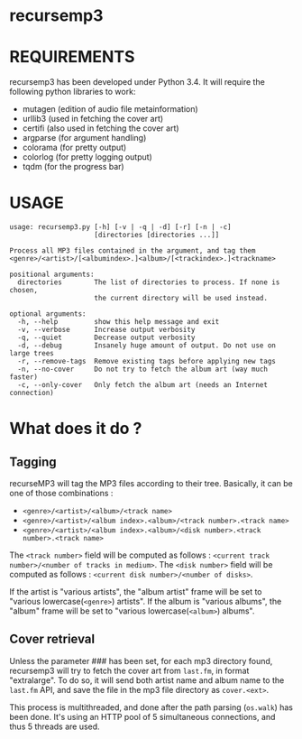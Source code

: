 # recursemp3

# REQUIREMENTS
recursemp3 has been developed under Python 3.4. It will require the following python libraries to work: 
 * mutagen (edition of audio file metainformation)
 * urllib3 (used in fetching the cover art)
 * certifi (also used in fetching the cover art)
 * argparse (for argument handling)
 * colorama (for pretty output)
 * colorlog (for pretty logging output)
 * tqdm (for the progress bar)

# USAGE
```
usage: recursemp3.py [-h] [-v | -q | -d] [-r] [-n | -c]
                     [directories [directories ...]]

Process all MP3 files contained in the argument, and tag them
<genre>/<artist>/[<albumindex>.]<album>/[<trackindex>.]<trackname>

positional arguments:
  directories        The list of directories to process. If none is chosen,
                     the current directory will be used instead.

optional arguments:
  -h, --help         show this help message and exit
  -v, --verbose      Increase output verbosity
  -q, --quiet        Decrease output verbosity
  -d, --debug        Insanely huge amount of output. Do not use on large trees
  -r, --remove-tags  Remove existing tags before applying new tags
  -n, --no-cover     Do not try to fetch the album art (way much faster)
  -c, --only-cover   Only fetch the album art (needs an Internet connection)
```

# What does it do ?
## Tagging
recurseMP3 will tag the MP3 files according to their tree.
Basically, it can be one of those combinations : 
 * `<genre>/<artist>/<album>/<track name>`
 * `<genre>/<artist>/<album index>.<album>/<track number>.<track name>`
 * `<genre>/<artist>/<album index>.<album>/<disk number>.<track number>.<track name>`

The `<track number>` field will be computed as follows : `<current track number>/<number of tracks in medium>`.
The `<disk number>` field will be computed as follows : `<current disk number>/<number of disks>`.

If the artist is "various artists", the "album artist" frame will be set to "various lowercase(`<genre>`) artists".
If the album is "various albums", the "album" frame will be set to "various lowercase(`<album>`) albums".

## Cover retrieval
Unless the parameter ### has been set, for each mp3 directory found, recursemp3 will try to fetch the cover art from `last.fm`, in format "extralarge". To do so, it will send both artist name and album name to the `last.fm` API, and save the file in the mp3 file directory as `cover.<ext>`.

This process is multithreaded, and done after the path parsing (`os.walk`) has been done. It's using an HTTP pool of 5 simultaneous connections, and thus 5 threads are used.
